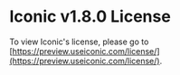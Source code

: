 # Iconic v1.8.0 License

To view Iconic's license, please go to [https://preview.useiconic.com/license/](https://preview.useiconic.com/license/).
